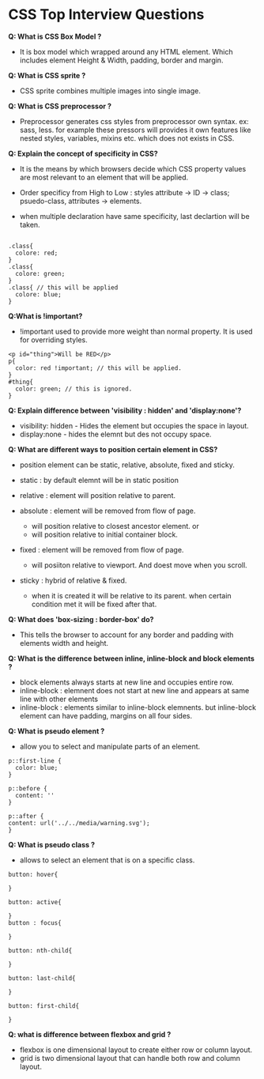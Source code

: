 # CSS Top Interview Questions

<b>Q: What is CSS Box Model ?</b>

- It is box model which wrapped around any HTML element. Which includes element Height & Width, padding, border and margin.

<b>Q: What is CSS sprite ?</b>

- CSS sprite combines multiple images into single image.

<b>Q: What is CSS preprocessor ?</b>

- Preprocessor generates css styles from preprocessor own syntax.
  ex: sass, less.
  for example these pressors will provides it own features like nested styles, variables, mixins etc. which does not exists in CSS.

<b>Q: Explain the concept of specificity in CSS?</b>

- It is the means by which browsers decide which CSS property values are most relevant to an element that will be applied.

- Order specificy from High to Low : styles attribute -> ID -> class; psuedo-class, attributes -> elements.

- when multiple declaration have same specificity, last declartion will be taken.

```

.class{
  colore: red;
}
.class{
  colore: green;
}
.class{ // this will be applied
  colore: blue;
}
```

<b>Q:What is !important?</b>

- !important used to provide more weight than normal property. It is used for overriding styles.

```
<p id="thing">Will be RED</p>
p{
  color: red !important; // this will be applied.
}
#thing{
  color: green; // this is ignored.
}
```

<b>Q: Explain difference between 'visibility : hidden' and 'display:none'?</b>

- visibility: hidden - Hides the element but occupies the space in layout.
- display:none - hides the elemnt but des not occupy space.

<b>Q: What are different ways to position certain element in CSS?</b>

- position element can be static, relative, absolute, fixed and sticky.
- static : by default elemnt will be in static position
- relative : element will position relative to parent.
- absolute : element will be removed from flow of page.
  - will position relative to closest ancestor element.
    or
  - will position relative to initial container block.
- fixed : element will be removed from flow of page.
  - will posiiton relative to viewport. And doest move when you scroll.
- sticky : hybrid of relative & fixed.

  - when it is created it will be relative to its parent. when certain condition met it will be fixed after that.

<b>Q: What does 'box-sizing : border-box' do?</b>

- This tells the browser to account for any border and padding with elements width and height.

<b>Q: What is the difference between inline, inline-block and block elements ?</b>

- block elements always starts at new line and occupies entire row.
- inline-block : elemnent does not start at new line and appears at same line with other elements
- inline-block : elements similar to inline-block elemnents. but inline-block element can have padding, margins on all four sides.

<b>Q: What is pseudo element ?</b>

- allow you to select and manipulate parts of an element.

```
p::first-line {
  color: blue;
}

p::before {
  content: ''
}

p::after {
content: url('../../media/warning.svg');
}
```

<b>Q: What is pseudo class ?</b>

- allows to select an element that is on a specific class.

```
button: hover{

}

button: active{

}
button : focus{

}

button: nth-child{

}

button: last-child{

}

button: first-child{

}

```

<b>Q: what is difference between flexbox and grid ?</b>

- flexbox is one dimensional layout to create either row or column layout.
- grid is two dimensional layout that can handle both row and column layout.
